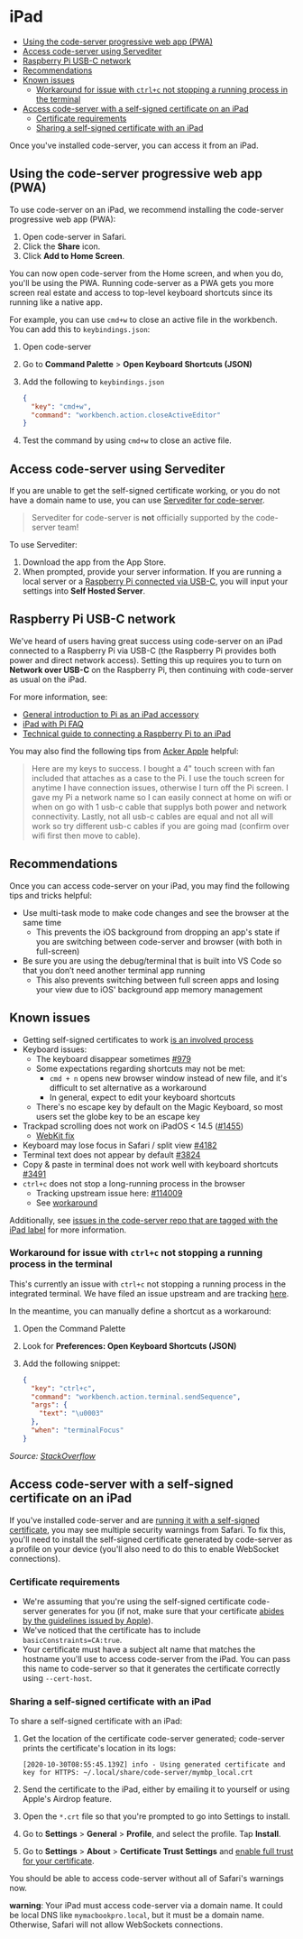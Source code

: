 <!-- START doctoc generated TOC please keep comment here to allow auto update -->
<!-- DON'T EDIT THIS SECTION, INSTEAD RE-RUN doctoc TO UPDATE -->
# iPad

- [Using the code-server progressive web app (PWA)](#using-the-code-server-progressive-web-app-pwa)
- [Access code-server using Servediter](#access-code-server-using-servediter)
- [Raspberry Pi USB-C network](#raspberry-pi-usb-c-network)
- [Recommendations](#recommendations)
- [Known issues](#known-issues)
  - [Workaround for issue with `ctrl+c` not stopping a running process in the terminal](#workaround-for-issue-with-ctrlc-not-stopping-a-running-process-in-the-terminal)
- [Access code-server with a self-signed certificate on an iPad](#access-code-server-with-a-self-signed-certificate-on-an-ipad)
  - [Certificate requirements](#certificate-requirements)
  - [Sharing a self-signed certificate with an iPad](#sharing-a-self-signed-certificate-with-an-ipad)

<!-- END doctoc generated TOC please keep comment here to allow auto update -->

Once you've installed code-server, you can access it from an iPad.

## Using the code-server progressive web app (PWA)

To use code-server on an iPad, we recommend installing the code-server
progressive web app (PWA):

1. Open code-server in Safari.
2. Click the **Share** icon.
3. Click **Add to Home Screen**.

You can now open code-server from the Home screen, and when you do, you'll be
using the PWA. Running code-server as a PWA gets you more screen real estate and
access to top-level keyboard shortcuts since its running like a native app.

For example, you can use `cmd+w` to close an active file in the workbench. You
can add this to `keybindings.json`:

1. Open code-server
2. Go to **Command Palette** > **Open Keyboard Shortcuts (JSON)**
3. Add the following to `keybindings.json`

   ```json
   {
     "key": "cmd+w",
     "command": "workbench.action.closeActiveEditor"
   }
   ```

4. Test the command by using `cmd+w` to close an active file.

## Access code-server using Servediter

If you are unable to get the self-signed certificate working, or you do not have a domain
name to use, you can use [Servediter for code-server](https://apps.apple.com/us/app/servediter-for-code-server/id1504491325).

> Servediter for code-server is **not** officially supported by the code-server team!

To use Servediter:

1. Download the app from the App Store.
2. When prompted, provide your server information. If you are running a local
   server or a [Raspberry Pi connected via USB-C](#raspberry-pi-usb-c-network), you will input your settings
   into **Self Hosted Server**.

## Raspberry Pi USB-C network

We've heard of users having great success using code-server on an iPad connected
to a Raspberry Pi via USB-C (the Raspberry Pi provides both power and direct
network access). Setting this up requires you to turn on **Network over USB-C**
on the Raspberry Pi, then continuing with code-server as usual on the iPad.

For more information, see:

- [General introduction to Pi as an iPad
  accessory](https://www.youtube.com/watch?v=IR6sDcKo3V8)
- [iPad with Pi FAQ](https://www.youtube.com/watch?v=SPSlyqo5Q2Q)
- [Technical guide to connecting a Raspberry Pi to an
  iPad](https://www.geeky-gadgets.com/connect-a-raspberry-pi-4-to-an-ipad-pro-21-01-2020/)

You may also find the following tips from [Acker
Apple](http://github.com/ackerapple/) helpful:

> Here are my keys to success. I bought a 4" touch screen with fan included that
> attaches as a case to the Pi. I use the touch screen for anytime I have
> connection issues, otherwise I turn off the Pi screen. I gave my Pi a network
> name so I can easily connect at home on wifi or when on go with 1 usb-c cable
> that supplys both power and network connectivity. Lastly, not all usb-c cables
> are equal and not all will work so try different usb-c cables if you are going
> mad (confirm over wifi first then move to cable).

## Recommendations

Once you can access code-server on your iPad, you may find the following tips
and tricks helpful:

- Use multi-task mode to make code changes and see the browser at the same time
  - This prevents the iOS background from dropping an app's state if you are
    switching between code-server and browser (with both in full-screen)
- Be sure you are using the debug/terminal that is built into VS Code so that
  you don’t need another terminal app running
  - This also prevents switching between full screen apps and losing your view
    due to iOS' background app memory management

## Known issues

- Getting self-signed certificates to work [is an involved
  process](#access-code-server-with-a-self-signed-certificate-on-an-ipad)
- Keyboard issues:
  - The keyboard disappear sometimes
    [#979](https://github.com/cdr/code-server/issues/979)
  - Some expectations regarding shortcuts may not be met:
    - `cmd + n` opens new browser window instead of new file, and it's difficult
      to set alternative as a workaround
    - In general, expect to edit your keyboard shortcuts
  - There's no escape key by default on the Magic Keyboard, so most users set
    the globe key to be an escape key
- Trackpad scrolling does not work on iPadOS < 14.5
  ([#1455](https://github.com/cdr/code-server/issues/1455))
  - [WebKit fix](https://bugs.webkit.org/show_bug.cgi?id=210071#c13)
- Keyboard may lose focus in Safari / split view [#4182](https://github.com/cdr/code-server/issues/4182)
- Terminal text does not appear by default [#3824](https://github.com/cdr/code-server/issues/3824)
- Copy & paste in terminal does not work well with keyboard shortcuts [#3491](https://github.com/cdr/code-server/issues/3491)
- `ctrl+c` does not stop a long-running process in the browser
  - Tracking upstream issue here:
    [#114009](https://github.com/microsoft/vscode/issues/114009)
  - See [workaround](#ctrl-c-workaround)

Additionally, see [issues in the code-server repo that are tagged with the iPad
label](https://github.com/cdr/code-server/issues?q=is%3Aopen+is%3Aissue+label%3AiPad)
for more information.

### Workaround for issue with `ctrl+c` not stopping a running process in the terminal

This's currently an issue with `ctrl+c` not stopping a running process in the
integrated terminal. We have filed an issue upstream and are tracking
[here](https://github.com/microsoft/vscode/issues/114009).

In the meantime, you can manually define a shortcut as a workaround:

1. Open the Command Palette
2. Look for **Preferences: Open Keyboard Shortcuts (JSON)**
3. Add the following snippet:

   ```json
   {
     "key": "ctrl+c",
     "command": "workbench.action.terminal.sendSequence",
     "args": {
       "text": "\u0003"
     },
     "when": "terminalFocus"
   }
   ```

_Source: [StackOverflow](https://stackoverflow.com/a/52735954/3015595)_

## Access code-server with a self-signed certificate on an iPad

If you've installed code-server and are [running it with a self-signed
certificate](./guide.md#using-a-self-signed-certificate), you may see multiple
security warnings from Safari. To fix this, you'll need to install the
self-signed certificate generated by code-server as a profile on your device (you'll also need to do this to
enable WebSocket connections).

### Certificate requirements

- We're assuming that you're using the self-signed certificate code-server
  generates for you (if not, make sure that your certificate [abides by the
  guidelines issued by Apple](https://support.apple.com/en-us/HT210176)).
- We've noticed that the certificate has to include `basicConstraints=CA:true`.
- Your certificate must have a subject alt name that matches the hostname you'll
  use to access code-server from the iPad. You can pass this name to code-server
  so that it generates the certificate correctly using `--cert-host`.

### Sharing a self-signed certificate with an iPad

To share a self-signed certificate with an iPad:

1. Get the location of the certificate code-server generated; code-server prints
   the certificate's location in its logs:

   ```console
   [2020-10-30T08:55:45.139Z] info - Using generated certificate and key for HTTPS: ~/.local/share/code-server/mymbp_local.crt
   ```

2. Send the certificate to the iPad, either by emailing it to yourself or using
   Apple's Airdrop feature.

3. Open the `*.crt` file so that you're prompted to go into Settings to install.

4. Go to **Settings** > **General** > **Profile**, and select the profile. Tap **Install**.

5. Go to **Settings** > **About** > **Certificate Trust Settings** and [enable
   full trust for your certificate](https://support.apple.com/en-us/HT204477).

You should be able to access code-server without all of Safari's warnings now.

**warning**: Your iPad must access code-server via a domain name. It could be local
DNS like `mymacbookpro.local`, but it must be a domain name. Otherwise, Safari will
not allow WebSockets connections.
